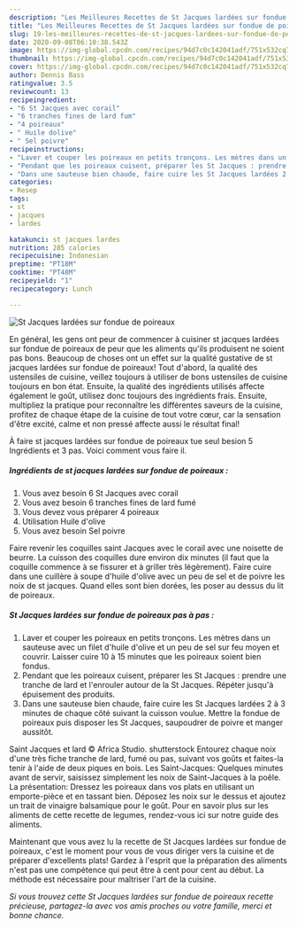 ```yaml
---
description: "Les Meilleures Recettes de St Jacques lardées sur fondue de poireaux"
title: "Les Meilleures Recettes de St Jacques lardées sur fondue de poireaux"
slug: 19-les-meilleures-recettes-de-st-jacques-lardees-sur-fondue-de-poireaux
date: 2020-09-08T06:10:38.543Z
image: https://img-global.cpcdn.com/recipes/94d7c0c142041adf/751x532cq70/st-jacques-lardees-sur-fondue-de-poireaux-photo-principale-de-la-recette.jpg
thumbnail: https://img-global.cpcdn.com/recipes/94d7c0c142041adf/751x532cq70/st-jacques-lardees-sur-fondue-de-poireaux-photo-principale-de-la-recette.jpg
cover: https://img-global.cpcdn.com/recipes/94d7c0c142041adf/751x532cq70/st-jacques-lardees-sur-fondue-de-poireaux-photo-principale-de-la-recette.jpg
author: Dennis Bass
ratingvalue: 3.5
reviewcount: 13
recipeingredient:
- "6 St Jacques avec corail"
- "6 tranches fines de lard fum"
- "4 poireaux"
- " Huile dolive"
- " Sel poivre"
recipeinstructions:
- "Laver et couper les poireaux en petits tronçons. Les mètres dans un sauteuse avec un filet d&#39;huile d&#39;olive et un peu de sel sur feu moyen et couvrir. Laisser cuire 10 à 15 minutes que les poireaux soient bien fondus."
- "Pendant que les poireaux cuisent, préparer les St Jacques : prendre une tranche de lard et l&#39;enrouler autour de la St Jacques. Répéter jusqu&#39;à épuisement des produits."
- "Dans une sauteuse bien chaude, faire cuire les St Jacques lardées 2 à 3 minutes de chaque côté suivant la cuisson voulue. Mettre la fondue de poireaux puis disposer les St Jacques, saupoudrer de poivre et manger aussitôt."
categories:
- Resep
tags:
- st
- jacques
- lardes

katakunci: st jacques lardes 
nutrition: 285 calories
recipecuisine: Indonesian
preptime: "PT18M"
cooktime: "PT48M"
recipeyield: "1"
recipecategory: Lunch

---
```



![St Jacques lardées sur fondue de poireaux](https://img-global.cpcdn.com/recipes/94d7c0c142041adf/751x532cq70/st-jacques-lardees-sur-fondue-de-poireaux-photo-principale-de-la-recette.jpg)

En général, les gens ont peur de commencer à cuisiner st jacques lardées sur fondue de poireaux de peur que les aliments qu'ils produisent ne soient pas bons. Beaucoup de choses ont un effet sur la qualité gustative de st jacques lardées sur fondue de poireaux! Tout d'abord, la qualité des ustensiles de cuisine, veillez toujours à utiliser de bons ustensiles de cuisine toujours en bon état. Ensuite, la qualité des ingrédients utilisés affecte également le goût, utilisez donc toujours des ingrédients frais. Ensuite, multipliez la pratique pour reconnaître les différentes saveurs de la cuisine, profitez de chaque étape de la cuisine de tout votre cœur, car la sensation d'être excité, calme et non pressé affecte aussi le résultat final!

<!--inarticleads1-->

À faire st jacques lardées sur fondue de poireaux tue seul besion 5 Ingrédients et 3 pas. Voici comment vous faire il.

##### Ingrédients de st jacques lardées sur fondue de poireaux :

1. Vous avez besoin 6 St Jacques avec corail
1. Vous avez besoin 6 tranches fines de lard fumé
1. Vous devez vous préparer 4 poireaux
1. Utilisation  Huile d&#39;olive
1. Vous avez besoin  Sel poivre


Faire revenir les coquilles saint Jacques avec le corail avec une noisette de beurre. La cuisson des coquilles dure environ dix minutes (il faut que la coquille commence à se fissurer et à griller très légèrement). Faire cuire dans une cuillère à soupe d&#39;huile d&#39;olive avec un peu de sel et de poivre les noix de st jacques. Quand elles sont bien dorées, les poser au dessus du lit de poireaux. 

<!--inarticleads2-->

##### St Jacques lardées sur fondue de poireaux pas à pas :

1. Laver et couper les poireaux en petits tronçons. Les mètres dans un sauteuse avec un filet d&#39;huile d&#39;olive et un peu de sel sur feu moyen et couvrir. Laisser cuire 10 à 15 minutes que les poireaux soient bien fondus.
1. Pendant que les poireaux cuisent, préparer les St Jacques : prendre une tranche de lard et l&#39;enrouler autour de la St Jacques. Répéter jusqu&#39;à épuisement des produits.
1. Dans une sauteuse bien chaude, faire cuire les St Jacques lardées 2 à 3 minutes de chaque côté suivant la cuisson voulue. Mettre la fondue de poireaux puis disposer les St Jacques, saupoudrer de poivre et manger aussitôt.


Saint Jacques et lard © Africa Studio. shutterstock Entourez chaque noix d&#39;une très fiche tranche de lard, fumé ou pas, suivant vos goûts et faites-la tenir à l&#39;aide de deux piques en bois. Les Saint-Jacques: Quelques minutes avant de servir, saisissez simplement les noix de Saint-Jacques à la poêle. La présentation: Dressez les poireaux dans vos plats en utilisant un emporte-pièce et en tassant bien. Déposez les noix sur le dessus et ajoutez un trait de vinaigre balsamique pour le goût. Pour en savoir plus sur les aliments de cette recette de legumes, rendez-vous ici sur notre guide des aliments. 

<!--inarticleads1-->

<p>
Maintenant que vous avez lu la recette de St Jacques lardées sur fondue de poireaux, c'est le moment pour vous de vous diriger vers la cuisine et de préparer d'excellents plats! Gardez à l'esprit que la préparation des aliments n'est pas une compétence qui peut être à cent pour cent au début. La méthode est nécessaire pour maîtriser l'art de la cuisine.
</p>

<p>
<i>Si vous trouvez cette St Jacques lardées sur fondue de poireaux recette précieuse, partagez-la avec vos amis proches ou votre famille, merci et bonne chance.</i>
</p>
